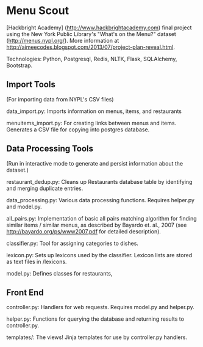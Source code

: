 # Menu Scout

[Hackbright Academy] (http://www.hackbrightacademy.com) final project using the New York Public Library's "What's on the Menu?" dataset (http://menus.nypl.org/). 
More information at http://aimeecodes.blogspot.com/2013/07/project-plan-reveal.html.

Technologies: Python, Postgresql, Redis, NLTK, Flask, SQLAlchemy, Bootstrap.

## Import Tools

(For importing data from NYPL's CSV files)

data_import.py: Imports information on menus, items, and restaurants

menuitems_import.py: For creating links between menus and items. Generates a CSV file for copying into postgres database.


## Data Processing Tools

(Run in interactive mode to generate and persist information about the dataset.)

restaurant_dedup.py: Cleans up Restaurants database table by identifying and merging duplicate entries.
 
data_processing.py: Various data processing functions. Requires helper.py and model.py.

all_pairs.py: Implementation of basic all pairs matching algorithm for finding similar items / similar menus, as
described by Bayardo et. al., 2007 (see http://bayardo.org/ps/www2007.pdf for detailed description).

classifier.py: Tool for assigning categories to dishes.

lexicon.py: Sets up lexicons used by the classifier. Lexicon lists are stored as text files in /lexicons.

model.py: Defines classes for restaurants, 


## Front End

controller.py: Handlers for web requests. Requires model.py and helper.py.

helper.py: Functions for querying the database and returning results to controller.py.

templates/: The views! Jinja templates for use by controller.py handlers.
